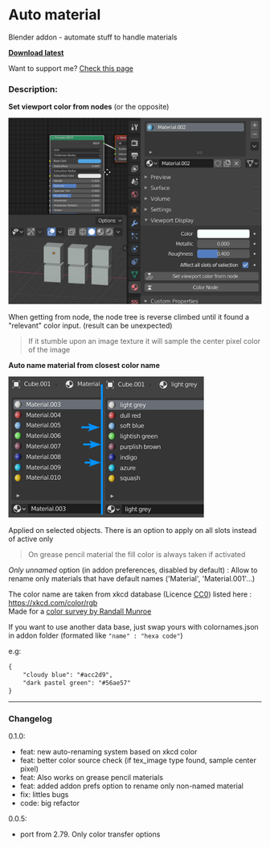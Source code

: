 # Auto material

Blender addon - automate stuff to handle materials

**[Download latest](https://github.com/Pullusb/autoMaterial/archive/master.zip)**


<!-- ### [youtube demo]() -->

Want to support me? [Check this page](http://www.samuelbernou.fr/donate)

### Description:

**Set viewport color from nodes** (or the opposite)

![set_color](https://github.com/Pullusb/images_repo/raw/master/AM_set_vp_color_from_node_and_back.gif)

When getting from node, the node tree is reverse climbed until it found a "relevant" color input.  (result can be unexpected)  

> If it stumble upon an image texture it will sample the center pixel color of the image  


**Auto name material from closest color name**  

![auto_rename](https://github.com/Pullusb/images_repo/raw/master/AM_material_auto_renaming.png)


Applied on selected objects. There is an option to apply on all slots instead of active only

> On grease pencil material the fill color is always taken if activated  

*Only unnamed* option (in addon preferences, disabled by default) : Allow to rename only materials that have default names ('Material', 'Material.001'...)


The color name are taken from xkcd database (Licence [CC0](http://creativecommons.org/publicdomain/zero/1.0/)) listed here : https://xkcd.com/color/rgb  
Made for a [color survey by Randall Munroe](https://blog.xkcd.com/2010/05/03/color-survey-results/)

If you want to use another data base, just swap yours with colornames.json in addon folder (formated like `"name" : "hexa code"`)

e.g:

```
{   
    "cloudy blue": "#acc2d9",
    "dark pastel green": "#56ae57"
}
```

---
### Changelog

0.1.0:

- feat: new auto-renaming system based on xkcd color
- feat: better color source check (if tex_image type found, sample center pixel)
- feat: Also works on grease pencil materials
- feat: added addon prefs option to rename only non-named material
- fix:  littles bugs
- code: big refactor

0.0.5:

- port from 2.79. Only color transfer options